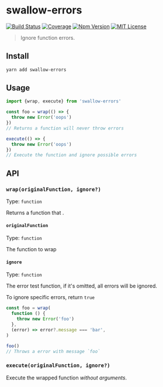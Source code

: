 # swallow-errors

[![Build Status][github_actions_badge]][github_actions_link]
[![Coverage][coveralls_badge]][coveralls_link]
[![Npm Version][package_version_badge]][package_link]
[![MIT License][license_badge]][license_link]

[github_actions_badge]: https://img.shields.io/github/workflow/status/fisker/swallow-errors/CI/main?style=flat-square
[github_actions_link]: https://github.com/fisker/swallow-errors/actions?query=branch%3Amain
[coveralls_badge]: https://img.shields.io/coveralls/github/fisker/swallow-errors/main?style=flat-square
[coveralls_link]: https://coveralls.io/github/fisker/swallow-errors?branch=main
[license_badge]: https://img.shields.io/npm/l/prettier-format.svg?style=flat-square
[license_link]: https://github.com/fisker/swallow-errors/blob/main/license
[package_version_badge]: https://img.shields.io/npm/v/swallow-errors.svg?style=flat-square
[package_link]: https://www.npmjs.com/package/swallow-errors

> Ignore function errors.

## Install

```bash
yarn add swallow-errors
```

## Usage

```js
import {wrap, execute} from 'swallow-errors'

const foo = wrap(() => {
  throw new Error('oops')
})
// Returns a function will never throw errors

execute(() => {
  throw new Error('oops')
})
// Execute the function and ignore possible errors
```

## API

### `wrap(originalFunction, ignore?)`

Type: `function`

Returns a function that .

#### `originalFunction`

Type: `function`

The function to wrap

#### `ignore`

Type: `function`

The error test function, if it's omitted, all errors will be ignored.

To ignore specific errors, return `true`

```js
const foo = wrap(
  function () {
    throw new Error('foo')
  },
  (error) => error?.message === 'bar',
)

foo()
// Throws a error with message `foo`
```

### `execute(originalFunction, ignore?)`

Execute the wrapped function _without arguments_.
